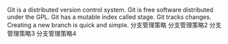 Git is a distributed version control system.
Git is free software distributed under the GPL.
Git has a mutable index called stage.
Git tracks changes.
Creating a new branch is quick and simple.
分支管理策略
分支管理策略2
分支管理策略3
分支管理策略4